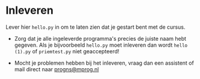 # Inleveren

Lever hier `hello.py` in om te laten zien dat je gestart bent met de cursus.

- Zorg dat je alle ingeleverde programma's precies de juiste naam hebt gegeven. Als je bijvoorbeeld `hello.py` moet inleveren dan wordt `hello (1).py` of `priemtest.py` niet geaccepteerd!

- Mocht je problemen hebben bij het inleveren, vraag dan een assistent of mail direct naar <progns@mprog.nl>

